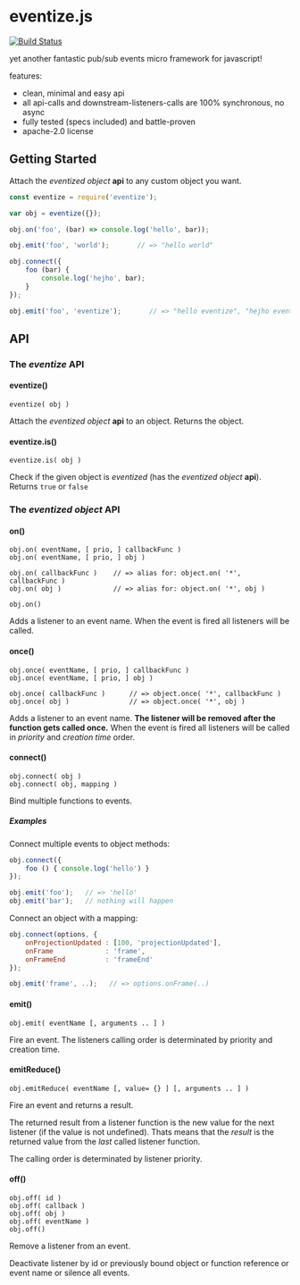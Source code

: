 # eventize.js

[![Build Status](https://travis-ci.org/spearwolf/eventize.svg?branch=master)](https://travis-ci.org/spearwolf/eventize)

yet another fantastic pub/sub events micro framework for javascript!

features:
- clean, minimal and easy api
- all api-calls and downstream-listeners-calls are 100% synchronous, no async
- fully tested (specs included) and battle-proven
- apache-2.0 license

## Getting Started

Attach the _eventized object_ **api** to any custom object you want.

```javascript
const eventize = require('eventize');

var obj = eventize({});

obj.on('foo', (bar) => console.log('hello', bar));

obj.emit('foo', 'world');       // => "hello world"

obj.connect({
    foo (bar) {
        console.log('hejho', bar);
    }
});

obj.emit('foo', 'eventize');       // => "hello eventize", "hejho eventize"
```

## API

### The _eventize_ API

#### eventize()

```
eventize( obj )
```

Attach the _eventized object_ **api** to an object. Returns the object.


#### eventize.is()

```
eventize.is( obj )
```

Check if the given object is _eventized_ (has the _eventized object_ **api**). Returns `true` or `false`


### The _eventized object_ API

#### on()

```
obj.on( eventName, [ prio, ] callbackFunc )
obj.on( eventName, [ prio, ] obj )

obj.on( callbackFunc )    // => alias for: object.on( '*', callbackFunc )
obj.on( obj )             // => alias for: object.on( '*', obj )

obj.on()
```

Adds a listener to an event name.
When the event is fired all listeners will be called.


#### once()

```
obj.once( eventName, [ prio, ] callbackFunc )
obj.once( eventName, [ prio, ] obj )

obj.once( callbackFunc )      // => object.once( '*', callbackFunc )
obj.once( obj )               // => object.once( '*', obj )
```

Adds a listener to an event name.
__The listener will be removed after the function gets called once.__
When the event is fired all listeners will be called in _priority_ and _creation time_ order.


#### connect()

```
obj.connect( obj )
obj.connect( obj, mapping )
```

Bind multiple functions to events.

##### Examples

Connect multiple events to object methods:

```javascript
obj.connect({
    foo () { console.log('hello') }
});

obj.emit('foo');   // => 'hello'
obj.emit('bar');   // nothing will happen
```

Connect an object with a mapping:

```javascript
obj.connect(options, {
    onProjectionUpdated : [100, 'projectionUpdated'],
    onFrame             : 'frame',
    onFrameEnd          : 'frameEnd'
});

obj.emit('frame', ..);   // => options.onFrame(..)
```


#### emit()

```
obj.emit( eventName [, arguments .. ] )
```

Fire an event.
The listeners calling order is determinated by priority and creation time.


#### emitReduce()

```
obj.emitReduce( eventName [, value= {} ] [, arguments .. ] )
```

Fire an event and returns a result.

The returned result from a listener function is the new value for the next listener (if the value is not undefined).
Thats means that the *result* is the returned value from the *last* called listener function.

The calling order is determinated by listener priority.


#### off()

```
obj.off( id )
obj.off( callback )
obj.off( obj )
obj.off( eventName )
obj.off()
```

Remove a listener from an event.

Deactivate listener by id or previously bound object or
function reference or event name or silence all events.


